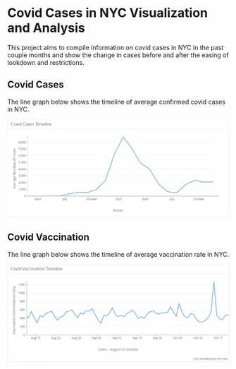 # Covid Cases in NYC Visualization and Analysis
This project aims to compile information on covid cases in NYC in the past couple months and show the change in cases before and after the easing of lookdown and restrictions. 

## Covid Cases

The line graph below shows the timeline of average confirmed covid cases in NYC.


![vis1](/covid_cases_avg.JPG)







## Covid Vaccination

The line graph below shows the timeline of average vaccination rate in NYC.


![vis2](/covid_vacc_admin.JPG)
